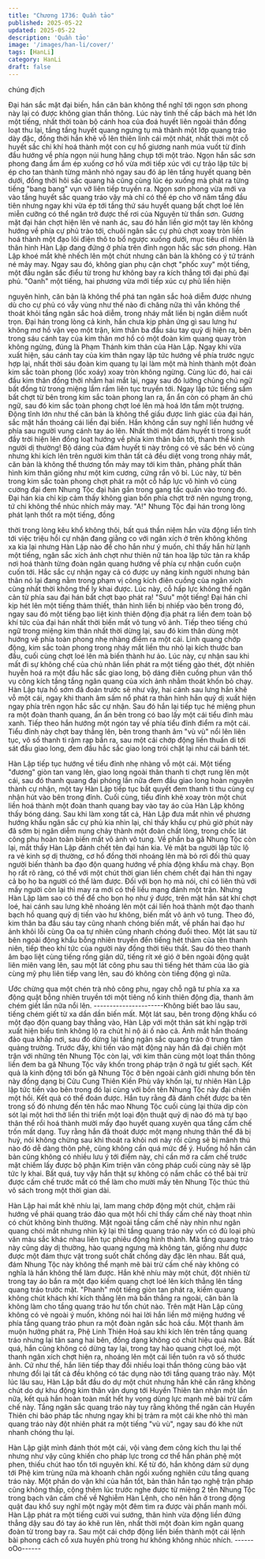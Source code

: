 ```yaml
---
title: "Chương 1736: Quần tảo"
published: 2025-05-22
updated: 2025-05-22
description: 'Quần tảo'
image: '/images/han-li/cover/'
tags: [HanLi]
category: HanLi
draft: false
---
```


chúng địch

Đại hán sắc mặt đại biến, hắn căn bản không thể nghĩ tới ngọn
sơn phong này lại có được không gian thần thông. Lúc này tình
thế cấp bách mà hét lớn một tiếng, nhất thời toàn bộ cánh hoa
của đoá huyết liên ngoài thân đồng loạt thu lại, tầng tầng huyết
quang ngưng tụ mà thành một lớp quang tráo dày đặc, đồng thời
hắn khẽ vỗ lên thiên linh cái một nhát, nhất thời một cỗ huyết sắc
chi khí hoá thành một con cự hổ giương nanh múa vuốt từ đỉnh
đầu hướng về phía ngọn núi hung hăng chụp tới một trảo.
Ngọn hắn sắc sơn phong đang ầm ầm ép xuống cơ hồ vừa mới
tiếp xúc với cự trảo lập tức bị ép cho tan thành từng mảnh nhỏ
ngay sau đó áp lên tầng huyết quang bên dưới, đồng thời hôi sắc
quang hà cũng cùng lúc ép xuống mà phát ra từng tiếng "bang
bang" vụn vỡ liên tiếp truyền ra.
Ngọn sơn phong vừa mới va vào tầng huyết sắc quang tráo vậy
mà chỉ có thể ép cho vỡ năm tầng đầu tiên nhưng ngay khi vừa
ép tới tầng thứ sáu huyết quang bất chợt loé lên miễn cưỡng có
thể ngăn trở được thế rơi của Nguyên từ thần sơn. Gương mặt
đại hán chợt hiện lên vẻ nanh ác, sau đó hắn liền giơ một tay lên
không hướng về phía cự phủ trảo tới, chuôi ngân sắc cự phủ chợt
xoay tròn liền hoá thành một đạo lôi điện thô to bổ ngược xuống
dưới, mục tiêu dĩ nhiên là thân hình Hàn Lập đang đứng ở phía
trên đỉnh ngọn hắc sắc sơn phong.
Hàn Lập khoé mắt khẽ nhếch lên một chút nhưng căn bản là
không có ý tứ tránh né mảy may. Ngay sau đó, không gian phụ
cận chợt "phốc xuy" một tiếng, một đầu ngân sắc điểu từ trong hư
không bay ra kích thẳng tới đại phủ đại phủ.
"Oanh" một tiếng, hai phương vừa mới tiếp xúc cự phủ liền hiện

nguyên hình, căn bản là không thể phá tan ngân sắc hoả diễm
được nhưng dù cho cự phủ có vẫy vùng như thế nào đi chăng
nữa thì vẫn không thể thoát khỏi tầng ngân sắc hoả diễm, trong
nháy mắt liền bị ngân diễm nuốt trọn.
Đại hán trong lòng cả kinh, hắn chưa kịp phản ứng gì sau lưng hư
không mơ hồ vặn vẹo một trận, kim thân ba đầu sáu tay quỷ dị
hiện ra, bên trong sáu cánh tay của kim thân mơ hồ có một đoàn
kim quang quay tròn không ngừng, đúng là Phạm Thánh kim thân
của Hàn Lập. Ngay khi vừa xuất hiện, sáu cánh tay của kim thân
ngay lập tức hướng về phía trước ngực hợp lại, nhất thời sáu
đoàn kim quang tụ lại làm một mà hình thành một đoàn kim sắc
toàn phong (lốc xoáy) xoay tròn không ngừng. Cùng lúc đó, hai
cái đầu kim thân đồng thởi nhắm hai mắt lại, ngay sau đó lưỡng
chủng chú ngữ bất đồng từ trong miệng lầm rầm liên tục truyền
tới. Ngay lập tức tiếng sấm bất chợt từ bên trong kim sắc toàn
phong lan ra, ẩn ẩn còn có phạm ân chú ngữ, sau đó kim sắc
toàn phong chợt loé lên mà hoá lớn tầm một trượng.
Động tĩnh lớn như thế căn bản là không thể giấu được linh giác
của đại hán, sắc mặt hắn thoáng cái liền đại biến. Hắn không cần
suy nghĩ liền hướng về phía sau người vung cánh tay áo lên.
Nhất thời một đám huyết ti trong suốt đầy trời hiện lên đồng loạt
hướng về phía kim thân bắn tới, thanh thế kinh người dị thường!
Bộ dáng của đám huyết ti này trông có vẻ sắc bén vô cùng nhưng
khi kích lên trên người kim thân tất cả đều diệt vong trong nháy
mắt, căn bản là không thể thương tổn mảy may tới kim thân,
phảng phất thân hình kim thân giống như một kim cương, cứng
rắn vô bỉ.
Lúc này, từ bên trong kim sắc toàn phong chợt phát ra một cỗ hấp
lực vô hình vô cùng cường đại đem Nhung Tộc đại hán gần trong
gang tấc quấn vào trong đó. Đại hán kia chỉ kịp cảm thấy không
gian bốn phía chợt trở nên ngưng trọng, tứ chi không thể nhúc
nhích mảy may.
"A!"
Nhung Tộc đại hán trong lòng phát lạnh thốt ra một tiếng, đồng

thời trong lòng kêu khổ không thôi, bất quá thần niệm hắn vừa
động liền tính tới việc triệu hồi cự nhận đang giằng co với ngân
xích ở trên không không xa kia lại nhưng Hàn Lập nào để cho hắn
như ý muốn, chỉ thấy hắn hừ lạnh một tiếng, ngân sắc xích ảnh
chợt như thiên nữ tán hoa lập tức tản ra khắp nơi hoá thành từng
đoàn ngân quang hướng về phía cự nhận cuồn cuộn cuốn tới.
Hắc sắc cự nhận ngay cả có được uy năng kinh người nhưng bản
thân nó lại đang nằm trong phạm vị công kích điên cuồng của
ngân xích cũng nhất thời không thể ly khai được.
Lúc này, cỗ hấp lực không thể ngăn cản từ phía sau đại hán bất
chợt bạo phát ra!
"Sưu" một tiếng!
Đại hán chỉ kịp hét lên một tiếng thảm thiết, thân hình liền bị nhiếp
vào bên trong đó, ngay sau đó một tiếng bạo liệt kinh thiên động
địa phát ra liền đem toàn bộ khí tức của đại hán nhất thời biến
mất vô tung vô ảnh. Tiếp theo tiếng chú ngữ trong miệng kim thân
nhất thời dừng lại, sau đó kim thân dùng một hướng về phía toàn
phong nhẹ nhàng điểm ra một cái. Linh quang chớp động, kim
sắc toàn phong trong nháy mắt liền thu nhỏ lại kích thước ban
đầu, cuối cùng chợt loé lên mà biến thành hư ảo.
Lúc này, cự nhận sau khi mất đi sự không chế của chủ nhân liền
phát ra một tiếng gào thét, đột nhiên huyễn hoá ra một đầu hắc
sắc giao long, bộ dáng điên cuồng phun vân thổ vụ công kích
tầng tầng ngân quang của xích ảnh nhằm thoát khốn bỏ chạy.
Hàn Lập tựa hồ sớm đã đoán trước sẽ như vậy, hai cánh sau
lưng hắn khẽ vỗ một cái, ngay khi thanh âm sấm nổ phát ra thân
hình hắn quỷ dị xuất hiện ngay phía trên ngọn hắc sắc cự nhận.
Sau đó hắn lại tiếp tục hé miệng phun ra một đoàn thanh quang,
ẩn ẩn bên trong có bao lấy một cái tiểu đỉnh màu xanh. Tiếp theo
hắn hướng một ngón tay về phía tiểu đỉnh điểm ra một cái.
Tiểu đỉnh này chợt bay thẳng lên, bên trong thanh âm "vù vù" nổi
lên liên tục, vô số thanh ti rậm rạp bắn ra, sau một cái chớp động
liền thuấn di tới sát đầu giao long, đem đầu hắc sắc giao long trói
chặt lại như cái bánh tét.

Hàn Lập tiếp tục hướng về tiểu đỉnh nhẹ nhàng vỗ một cái.
Một tiếng "đương" giòn tan vang lên, giao long ngoài thân thanh ti
chợt rung lên một cái, sau đó thanh quang đại phóng lần nữa đem
đầu giao long hoàn nguyên thành cự nhận, một tay Hàn Lập tiếp
tục bắt quyết đem thanh ti thu cùng cự nhận hút vào bên trong
đỉnh. Cuối cùng, tiểu đỉnh khẽ xoay tròn một chút liền hoá thành
một đoàn thanh quang bay vào tay áo của Hàn Lập không thấy
bóng dáng.
Sau khi làm xong tất cả, Hàn Lập đưa mắt nhìn về phương
hướng khẩu ngân sắc cự phủ kia nhìn lại, chỉ thấy khẩu cự phủ
giờ phút này đã sớm bị ngân diễm nung chảy thành một đoàn
chất lỏng, trong chốc lát công phu hoàn toàn biến mất vô ảnh vô
tung.
Về phần ba gã Nhung Tộc còn lại, mắt thấy Hàn Lập đánh chết
tên đại hán kia. Vẻ mặt ba người lập tức lộ ra vẻ kinh sợ dị
thường, cơ hồ đồng thời nhoáng lên mà bỏ rơi đối thủ quay người
biến thành ba đạo độn quang hướng về phía động khẩu mà chạy.
Bọn họ rất rõ ràng, có thể với một chút thời gian liền chém chết
đại hán thì ngay cả bọ họ ba người có thể làm được. Đối với bọn
họ mà nói, chỉ có liên thủ với mấy người còn lại thì may ra mới có
thể liều mạng đánh một trận.
Nhưng Hàn Lập làm sao có thể để cho bọn họ như ý được, trên
mặt hắn sát khí chợt loé, hai cánh sau lưng khẽ nhoáng lên một
cái liền hoá thành một đạo thanh bạch hồ quang quỷ dị tiến vào
hư không, biến mất vô ảnh vô tung. Theo đó, kim thân ba đầu sáu
tay cũng nhanh chóng biến mất, về phần hai đạo hư ảnh khôi lỗi
cùng Oa oa tự nhiên cũng nhanh chóng đuổi theo. Một lát sau từ
bên ngoài động khẩu bỗng nhiên truyền đến tiếng hét thảm của
tên thanh niên, tiếp theo khí tức của người này đồng thời tiêu
thất.
Sau đó theo thanh âm bạo liệt cùng tiếng rống giận dữ, tiếng rít
xé gió ở bên ngoài động quật liên miên vang lên, sau một lát công
phu sau thì tiếng hét thảm của lão già cùng mỹ phụ liên tiếp vang
lên, sau đó không còn tiếng động gì nữa.

Ước chừng qua một chén trà nhỏ công phu, ngay chỗ ngã tư phía
xa xa động quật bỗng nhiên truyền tới một tiêng nổ kinh thiên
động địa, thanh âm chém giết lần nữa nổi lên.
----------------------Không biết bao lâu sau, tiếng chém giết từ xa dần dần biến mất.
Một lát sau, bên trong động khẩu có một đạo độn quang bay
thẳng vào, Hàn Lập với một thân sát khí ngập trời xuất hiện biểu
tình không lộ ra chút hỉ nộ ái ố nào cả. Ánh mắt hắn thoáng đảo
qua khắp nơi, sau đó dừng lại tầng ngân sắc quang tráo ở trung
tâm quảng trường.
Trước đây, khi tiến vào mật động này hắn đã đại chiến một trận
với những tên Nhung Tộc còn lại, với kim thân cùng một loạt thần
thông liền đem ba gã Nhung Tộc vây khốn trong pháp trận ở ngã
tư giết sạch. Kết quả là kinh động tới bốn gã Nhung Tộc ở bên
ngoài cảnh giới nhưng bốn tên này đồng dạng bị Cửu Cung Thiên
Kiền Phù vây khốn lại, tự nhiên Hàn Lập lập tức tiến vào bên
trong đó lại cùng với bốn tên Nhung Tộc này đại chiến một hồi.
Kết quả có thể đoán được.
Hắn tuy rằng đã đánh chết được ba tên trong số đó nhưng đến
tên hắc mao Nhung Tộc cuối cùng lại thừa dịp còn sót lại một hơi
thở liền thi triển một loại độn thuật quỷ dị nào đó mà tự bạo thân
thể rồi hoá thành mười mấy đạo huyết quang xuyên qua tầng cấm
chế trốn mất dạng.
Tuy rằng hắn đã thoát được một mạng nhưng thân thể đã bị huỷ,
nói không chừng sau khi thoát ra khỏi nơi này rồi cũng sẽ bị mãnh
thú nào đó dễ dàng thôn phệ, cũng không cần quá mức để ý.
Huống hồ hắn căn bản cũng không có nhiều lưu ý tới điểm này,
chỉ cần mở ra cấm chế trước mặt chiếm lấy được bộ phận Kim
triện văn công pháp cuối cùng này sẽ lập tức ly khai.
Bất quá, tuy vậy hắn thật sự không có nắm chắc có thể bài trừ
được cấm chế trước mắt có thể làm cho mười mấy tên Nhung
Tộc thúc thủ vô sách trong một thời gian dài.

Hàn Lập hai mắt khẽ nhíu lại, lam mang chớp động một chút,
chậm rãi hướng về phái quang tráo đảo qua một hồi chỉ thấy cấm
chế này thoạt nhìn có chút không bình thường. Mặt ngoài tầng
cấm chế này nhìn như ngân quang chói mắt nhưng nhìn kỹ lại thì
tầng quang tráo này vốn có đủ loại phù văn màu sắc khác nhau
liên tục phiêu động hình thành. Mà tầng quang tráo này cũng dày
dị thường, hào quang ngưng mà không tán, giống như được
được một đám thực vật trong suốt chất chồng dày đặc lên nhau.
Bất quá, đám Nhung Tộc này không thể mạnh mẽ bài trừ cấm chế
này không có nghĩa là hắn không thể làm được. Hắn khẽ nhíu
mày một chút, đột nhiên từ trong tay áo bắn ra một đạo kiếm
quang chợt loé lên kích thẳng lên tầng quang tráo trước mặt.
"Phanh" một tiếng giòn tan phát ra, kiếm quang không chút khách
khí kích thẳng lên mà bắn thẳng ra ngoài, căn bản là không làm
cho tầng quang tráo hư tổn chút nào. Trên mặt Hàn Lập cũng
không có vẻ ngoài ý muốn, không nói hai lời hắn liền mở miệng
hướng về phía tầng quang tráo phun ra một đoàn ngân sắc hoả
cầu. Một thanh âm muộn hưởng phát ra, Phệ Linh Thiên Hoả sau
khi kích lên trên tầng quang tráo nhưng lại tản sang hai bên, đồng
dạng không có chút hiệu quả nào. Bất quá, hắn cũng không có
dừng tay lại, trong tay hào quang chợt loé, một thanh ngân xích
chợt hiện ra, nhoáng lên một cái liền tuôn ra vô số thước ảnh.
Cứ như thế, hắn liên tiếp thay đổi nhiều loại thần thông cùng bảo
vật nhưng đổi lại tất cả đều không có tác dụng nào tới tầng quang
tráo này.
Một lúc lâu sau, Hàn Lập bắt đầu do dự một chút nhưng hắn khẽ
cắn răng không chút do dự khu động kim thân vận dụng tới
Huyền Thiên tàn nhận một lần nữa, kết quả hắn hoàn toàn mất
hết hy vọng dùng lực mạnh mẽ bài trừ cấm chế này.
Tầng ngân sắc quang tráo này tuy rằng không thể ngăn cản
Huyền Thiên chi bảo pháp tắc nhưng ngay khi bị trảm ra một cái
khe nhỏ thì màn quang tráo này đột nhiên phát ra một tiếng "vù
vù", ngay sau đó khe nứt nhanh chóng thu lại.

Hàn Lập giật mình đánh thót một cái, vội vàng đem công kích thu
lại thế nhưng như vậy cũng khiến cho pháp lực trong cơ thể hắn
phản phệ một phen, thiếu chút hao tổn tới nguyên khí.
Kể từ đó, hắn không dám sử dụng tới Phệ kim trùng nữa mà
khoanh chân ngồi xuống nghiên cứu tầng quang tráo này.
Một phần do vận khí của hắn tốt, bản thân hắn tạo nghệ trận pháp
cũng không thấp, cộng thêm lúc trước nghe được từ miệng 2 tên
Nhung Tộc trong bạch vân cấm chế về Nghiễm Hàn Lệnh, cho
nên hắn ở trong động quật đau khổ suy nghĩ một ngày một đêm
tìm ra được vài phần manh mối. Hàn Lập phát ra một tiếng cười
vui sướng, thân hình vừa động liền đứng thẳng dậy sau đó tay áo
khẽ run lên, nhất thời một đoàn kim ngân quang đoàn từ trong
bay ra. Sau một cái chớp động liền biến thành một cái lệnh bài
phong cách cổ xưa huyền phù trong hư không không nhúc nhích.
------oOo------
